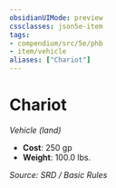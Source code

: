 ```yaml
---
obsidianUIMode: preview
cssclasses: json5e-item
tags:
- compendium/src/5e/phb
- item/vehicle
aliases: ["Chariot"]
---
```

# Chariot
*Vehicle (land)*  

- **Cost**: 250 gp
- **Weight**: 100.0 lbs.

*Source: SRD / Basic Rules*